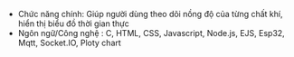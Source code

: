 * Chức năng chính: Giúp người dùng theo dõi nồng độ của từng chất khí, hiển thị biểu đồ thời gian thực
* Ngôn ngữ/Công nghệ : C, HTML, CSS, Javascript, Node.js, EJS, Esp32, Mqtt, Socket.IO, Ploty chart
